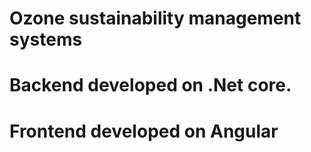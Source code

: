 # Ozone sustainability management systems
# Backend developed on .Net core.
# Frontend developed on Angular
